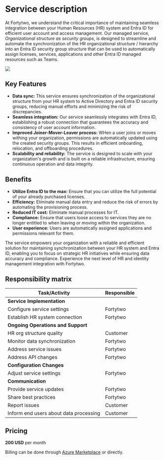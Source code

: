 # Service description

At Fortytwo, we understand the critical importance of maintaining seamless integration between your Human Resources (HR) system and Entra ID for efficient user account and access management. Our managed service, *Organizational structure as security groups*, is designed to streamline and automate the synchronization of the HR organizational structure / hierarchy into an Entra ID security group structure that can be used to automatically assign licenses, services, applications and other Entra ID managed resources such as Teams.

![](media/20240117100244.png)

## Key Features

- **Data sync:** This service ensures synchronization of the organizational structure from your HR system to Active Directory and Entra ID security groups, reducing manual efforts and minimizing the risk of discrepancies.
- **Seamless integration:** Our service seamlessly integrates with Entra ID, establishing a robust connection that guarantees the accuracy and consistency of user account information.
- **Improved Joiner-Mover-Leaver process:** WHen a user joins or moves withing your organization, permissions are automatically updated using the created security groups. This results in efficient onboarding, relocation, and offboarding procedures. 
- **Scalability and reliability:** The service is designed to scale with your organization's growth and is built on a reliable infrastructure, ensuring continuous operation and data integrity.

## Benefits

- **Utilize Entra ID to the max:** Ensure that you can utilize the full potential of your already purchased licenses.
- **Efficiency:** Eliminate manual data entry and reduce the risk of errors by automating the provisioning process.
- **Reduced IT cost:** Eliminate manual processes for IT.
- **Compliance:** Ensure that users loose access to services they are no longer entitled to when leaving or moving within the organization.
- **User experience:** Users are automatically assigned applications and permissions relevant for them.

The service empowers your organization with a reliable and efficient solution for maintaining synchronization between your HR system and Entra ID, enabling you to focus on strategic HR initiatives while ensuring data accuracy and compliance. Experience the next level of HR and identity management integration with Fortytwo.

## Responsibility matrix

| Task/Activity                          | Responsible |
|----------------------------------------|-------------|
| **Service Implementation**             |             |
| Configure service settings             | Fortytwo    |
| Establish HR system connection         | Fortytwo    |
| **Ongoing Operations and Support**     |             |
| HR org structure quality               | Customer    |
| Monitor data synchronization           | Fortytwo    |
| Address service issues                 | Fortytwo    |
| Address API changes                    | Fortytwo    |
| **Configuration Changes**              |             |
| Adjust service settings                | Fortytwo    |
| **Communication**                      |             |
| Provide service updates                | Fortytwo    |
| Share best practices                   | Fortytwo    |
| Report issues                          | Customer    |
| Inform end users about data processing | Customer    |

## Pricing

**200 USD** per month

Billing can be done through [Azure Marketplace](https://azuremarketplace.microsoft.com/en-us/marketplace/apps/amestofortytwoas1653635920536.managed_identity_services?tab=PlansAndPrice) or directly.
